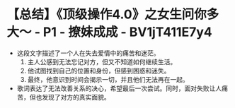 # 【总结】《顶级操作4.0》之女生问你多大～ - P1 - 撩妹成成 - BV1jT411E7y4

-   这段文字描述了一个人在失去爱情中的痛苦和迷茫。
    1.  主人公感到无法忘记对方，但又不知道如何继续生活。
    2.  他试图找到自己的位置和身份，但感到困惑和迷失。
    3.  最终，他意识到时间会揭示一切，并且他们无法再在一起。
-   歌词表达了无法改善关系的决心，希望最后一次尝试。同时，面对失败让人痛苦，但也发现了对方的真实面貌。
